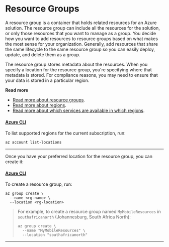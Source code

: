 # Resource Groups

A resource group is a container that holds related resources for an Azure solution. The resource group can include all the resources for the solution, or only those resources that you want to manage as a group. You decide how you want to add resources to resource groups based on what makes the most sense for your organization. Generally, add resources that share the same lifecycle to the same resource group so you can easily deploy, update, and delete them as a group.

The resource group stores metadata about the resources. When you specify a location for the resource group, you're specifying where that metadata is stored. For compliance reasons, you may need to ensure that your data is stored in a particular region.

**Read more**
* [Read more about resource groups](https://learn.microsoft.com/azure/azure-resource-manager/management/manage-resource-groups-cli).
* [Read more about regions](https://azure.microsoft.com/explore/global-infrastructure/geographies/).
* [Read more about which services are available in which regions](https://azure.microsoft.com/explore/global-infrastructure/products-by-region).

#### [Azure CLI](#tab/azure-cli)

To list supported regions for the current subscription, run:
```
az account list-locations
```
---

Once you have your preferred location for the resource group, you can create it:

#### [Azure CLI](#tab/azure-cli)

To create a resource group, run:
```
az group create \
  --name <rg-name> \
  --location <rg-location>
```

> For example, to create a resource group named `MyMobileResources` in `southafricanorth` (Johannesburg, South Africa North):
>
> ```
> az group create \
>   --name "MyMobileResources" \
>   --location "southafricanorth"
> ```
---
